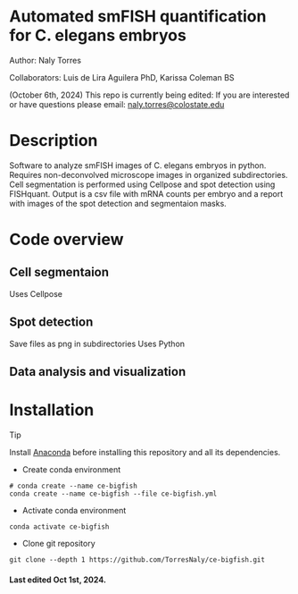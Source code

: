 # Automated smFISH quantification for C. elegans embryos

Author: Naly Torres

Collaborators: Luis de Lira Aguilera PhD, Karissa Coleman BS

(October 6th, 2024) This repo is currently being edited: If you are interested or have questions please email: naly.torres@colostate.edu 

# Description
Software to analyze smFISH images of C. elegans embryos in python. Requires non-deconvolved microscope images in organized subdirectories. Cell segmentation is performed using Cellpose and spot detection using FISHquant. Output is a csv file with mRNA counts per embryo and a report with images of the spot detection and segmentaion masks.


# Code overview
## Cell segmentaion
Uses Cellpose

## Spot detection
Save files as png in subdirectories
Uses Python

## Data analysis and visualization

# Installation
> [!TIP]
> Install [Anaconda](https://www.anaconda.com/) before installing this repository and all its dependencies.

* Create conda environment
```
# conda create --name ce-bigfish
conda create --name ce-bigfish --file ce-bigfish.yml
```
* Activate conda environment
```
conda activate ce-bigfish
```
* Clone git repository
```
git clone --depth 1 https://github.com/TorresNaly/ce-bigfish.git
```
#### Last edited Oct 1st, 2024. 



